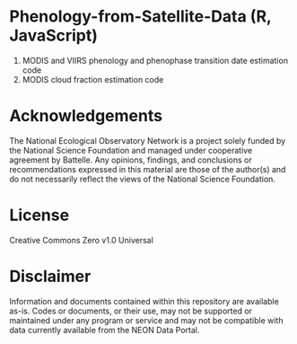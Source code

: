 # Phenology-from-Satellite-Data (R, JavaScript)
1) MODIS and VIIRS phenology and phenophase transition date estimation code
2) MODIS cloud fraction estimation code 



# Acknowledgements

The National Ecological Observatory Network is a project solely funded by the National Science Foundation and managed under cooperative agreement by Battelle. Any opinions, findings, and conclusions or recommendations expressed in this material are those of the author(s) and do not necessarily reflect the views of the National Science Foundation.

# License
Creative Commons Zero v1.0 Universal

# Disclaimer
Information and documents contained within this repository are available as-is. Codes or documents, or their use, may not be supported or maintained under any program or service and may not be compatible with data currently available from the NEON Data Portal.
